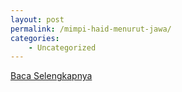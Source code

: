 ```yaml
---
layout: post
permalink: /mimpi-haid-menurut-jawa/
categories:
    - Uncategorized
---
```


[Baca Selengkapnya](/02)